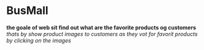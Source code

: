 # BusMall
**the goale of web sit find out what are the favorite products og customers**
_thats by show product images to customers as they vot for favorit products by clicking on the images_